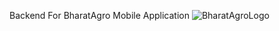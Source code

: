 Backend For BharatAgro Mobile Application
![BharatAgroLogo](https://github.com/004ujala/tomatoRepo/assets/91172425/a855d3cd-5a82-41ff-b263-44e33034f7bb)
